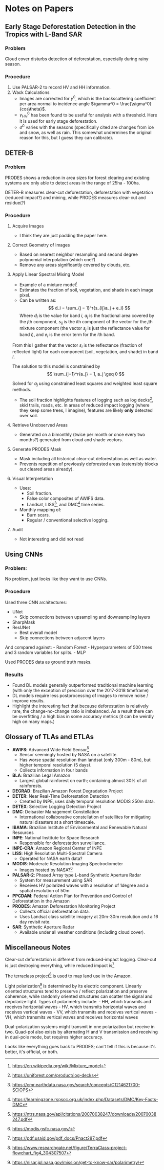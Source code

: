 # Notes on Papers
## Early Stage Deforestation Detection in the Tropics with L-Band SAR
### Problem
Cloud cover disturbs detection of deforestation, especially during rainy season.

### Procedure
1. Use PALSAR-2 to record HV and HH information.
2. Wack Calculations
    - Images are corrected for $\gamma^0$, which is the backscattering coefficient per area normal to incidence angle $\gamma^0 = \frac{\sigma^0}{cos\theta}$.
    - $\gamma^0_{HH}$ has been found to be useful for analysis with a threshold. Here it is used for early stage deforestation.
    - $\sigma^0$ varies with the seasons (specifically cited are changes from ice and snow, as well as rain. This somewhat undermines the original reason for this, but I guess they can calibrate).


## DETER-B
### Problem
PRODES shows a reduction in area sizes for forest clearing and existing systems are only able to detect areas in the range of 25ha - 100ha.

DETER-B measures clear-cut deforestation, deforestation with vegetation (reduced impact?) and mining, while PRODES measures clear-cut and residue(?)
### Procedure
1. Acquire Images
    - I think they are just padding the paper here.
2. Correct Geometry of Images
    - Based on nearest neighbor resampling and second degree polynomial interpolation (which one?)
    - Remove any areas significantly covered by clouds, etc.
3. Apply Linear Spectral Mixing Model
    - Example of a mixture model[^wikipedia-mixture-model]
    - Estimates the fraction of soil, vegetation, and shade in each image pixel.
    - Can be written as:
    $$
    d_i = \sum_{j = 1}^r{s_{ij}a_j + e_i}
    $$
    Where $d_i$ is the value for band $i$, $a_j$ is the fractional area covered by the $j$th component, $s_{ij}$ is the $i$th component of the vector for the $j$th mixture component (the vector $s_j$ is just the reflectance value for band $i$), and $e_i$ is the error term for the $i$th band.

    From this I gather that the vector $s_i$ is the reflectance (fraction of reflected light) for each component (soil, vegetation, and shade) in band $i$.

    The solution to this model is constrained by
    $$
    \sum_{j=1}^r{a_j} = 1, a_j \geq 0
    $$

    Solved for $a_j$ using constrained least squares and weighted least square methods.

    - The soil fraction highlights features of logging such as log decks[^log-decks-product-page], skid trails, roads, etc. In areas of reduced impact logging (where they keep some trees, I imagine), features are likely **only** detected over soil.

4. Retrieve Unobserved Areas
    - Generated on a bimonthly (twice per month or once every two months?) generated from cloud and shade vectors.
5. Generate PRODES Mask
    - Mask including all historical clear-cut deforestation as well as water.
    - Prevents repetition of previously deforested areas (ostensibly blocks out cleared areas already).
6. Visual Interpretation
    - Uses:
        - Soil fraction.
        - False color composites of AWIFS data.
        - Landsat, LISS[^liss-data-products], and DMC[^dcc-factsheet] time series.
    - Monthly mapping of:
        - Burn scars.
        - Regular / conventional selective logging.
7. Audit
    - Not interesting and did not read

## Using CNNs
### Problem:
No problem, just looks like they want to use CNNs.

### Procedure
Used three CNN architectures:
- UNet
    - Skip connections between upsampling and downsampling layers
- SharpMask
- ResUNet
    - Best overall model
    - Skip connections between adjacent layers

And compared against:
    - Random Forest
        - Hyperparameters of 500 trees and 3 random variables for splits.
    - MLP

Used PRODES data as ground truth masks.

### Results
- Found DL models generally outperformed traditional machine learning (with only the exception of precision over the 2017-2018 timeframe)
- DL models require less postprocessing of images to remove noise / improve results.
- Highlight the interesting fact that because deforestation is relatively rare, the change-no-change ratio is imbalanced. As a result there can be overfitting / a high bias in some accuracy metrics (it can be weirdly high on many maps.)

## Glossary of TLAs and ETLAs
- **AWIFS**: Advanced Wide Field Sensor[^awifs-technical-documentation]
    - Sensor seemingly hosted by NASA on a satellite.
    - Has worse spatial resolution than landsat (only 300m - 80m), but higher temporal resolution (5 days).
    - Collects information in four bands
- **BLA**: Brazilian Legal Amazon
    - Largest global rainforest on earth; containing almost 30% of all rainforests.
- **DEGRAD**: Brazilian Amazon Forest Degradation Project
- **DETER**: Near Real-Time Deforestation Detection
    - Created by INPE, uses daily temporal resolution MODIS 250m data.
- **DETEX**: Selective Logging Detection Project
- **DMC**: Deisaster Management Constellation
    - International collaborative constellation of satellites for mitigating natural disasters at a short timescale.
- **IBAMA**: Brazilian Institute of Environmental and Renewable Natural Resources
- **INPE**: National Institute for Space Research
    - Responsible for deforestation surveillance.
- **INPE-CRA**: Amazon Regional Center of INPE
- **LISS**: High Resolution Multi-Spectral Camera
    - Operated for NASA earth data?
- **MODIS**: Moderate Resolution Imaging Spectrodiometer
    - Images hosted by NASA?[^modis-nasa-dataset]
- **PALSAR-2**: Phased Array type L-band Synthetic Aperture Radar
    - System for measurement using SAR
    - Receives HV polarized waves with a resolution of 1degree and a spatial resolution of 50m
- **PPCDAM**: Federal Action Plan for Prevention and Control of Deforestation in the Amazon
- **PRODES**: Amazon Deforestation Monitoring Project
    - Collects official deforestation data.
    - Uses Landsat class satellite imagery at 20m-30m resolution and a 16 day revisit rate.
- **SAR**: Synthetic Aperture Radar
    - Available under all weather conditions (including cloud cover).

## Miscellaneous Notes
Clear-cut deforestation is different from reduced-impact logging. Clear-cut is just destroying everything, while reduced impact is[^reduced-impact-logging-document]

The terraclass project[^terraclass-project-flowchart] is used to map land use in the Amazon.

Light polarization[^polarimetry-nasa-tutorial] is determined by its electric component. Linearly oriented structures tend to preserve / reflect polarization and preserve coherence, while randomly oriented structures can scatter the signal and depolarize light. Types of polarimetry include:
    - HH, which transmits and receives horizontal waves
    - HV, which transmits horizontal waves and receives vertical waves
    - VV, which transmits and receives vertical waves
    - VH, which transmits vertical waves and receives horizontal waves

Dual-polarization systems might transmit in one polarization but receive in two. Quad-pol also exists by alternating H and V transmission and receiving in dual-pole mode, but requires higher accuracy.

Looks like everything goes back to PRODES; can't tell if this is because it's better, it's official, or both.

[^awifs-technical-documentation]: https://ntrs.nasa.gov/api/citations/20070038247/downloads/20070038247.pdf
[^dcc-factsheet]: https://learningzone.rspsoc.org.uk/index.php/Datasets/DMC/Key-Facts-DMC
[^liss-data-products]: https://cmr.earthdata.nasa.gov/search/concepts/C1214621700-SCIOPS
[^log-decks-product-page]: https://uniforest.com/product/log-decks
[^modis-nasa-dataset]: https://modis.gsfc.nasa.gov/
[^polarimetry-nasa-tutorial]: https://nisar.jpl.nasa.gov/mission/get-to-know-sar/polarimetry/
[^reduced-impact-logging-document]: https://pdf.usaid.gov/pdf_docs/Pnact287.pdf
[^terraclass-project-flowchart]: https://www.researchgate.net/figure/TerraClass-project-flowchart_fig4_304307507
[^wikipedia-mixture-model]: https://en.wikipedia.org/wiki/Mixture_model

